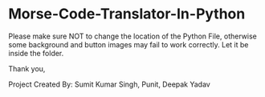 # Morse-Code-Translator-In-Python

Please make sure NOT to change the location of the Python File, otherwise some background and button images may fail to work correctly.
Let it be inside the folder.

Thank you,

Project Created By:
Sumit Kumar Singh,
Punit,
Deepak Yadav
